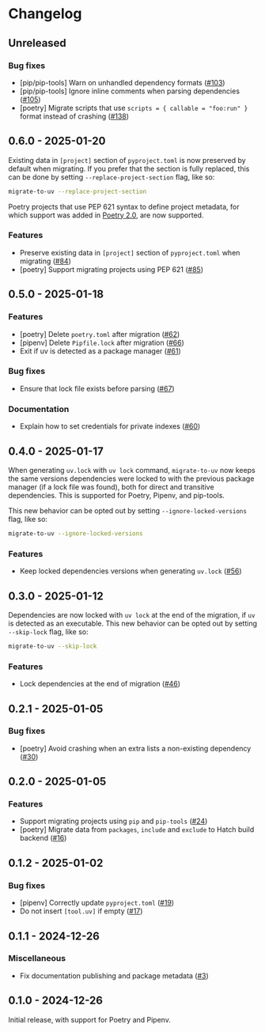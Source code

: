# Changelog

## Unreleased

### Bug fixes

* [pip/pip-tools] Warn on unhandled dependency formats ([#103](https://github.com/mkniewallner/migrate-to-uv/pull/103))
* [pip/pip-tools] Ignore inline comments when parsing dependencies ([#105](https://github.com/mkniewallner/migrate-to-uv/pull/105))
* [poetry] Migrate scripts that use `scripts = { callable = "foo:run" }` format instead of crashing ([#138](https://github.com/mkniewallner/migrate-to-uv/pull/138))

## 0.6.0 - 2025-01-20

Existing data in `[project]` section of `pyproject.toml` is now preserved by default when migrating. If you prefer that the section is fully replaced, this can be done by setting `--replace-project-section` flag, like so:

```bash
migrate-to-uv --replace-project-section
```

Poetry projects that use PEP 621 syntax to define project metadata, for which support was added in [Poetry 2.0](https://python-poetry.org/blog/announcing-poetry-2.0.0/), are now supported.

### Features

* Preserve existing data in `[project]` section of `pyproject.toml` when migrating ([#84](https://github.com/mkniewallner/migrate-to-uv/pull/84))
* [poetry] Support migrating projects using PEP 621 ([#85](https://github.com/mkniewallner/migrate-to-uv/pull/85))

## 0.5.0 - 2025-01-18

### Features

* [poetry] Delete `poetry.toml` after migration ([#62](https://github.com/mkniewallner/migrate-to-uv/pull/62))
* [pipenv] Delete `Pipfile.lock` after migration ([#66](https://github.com/mkniewallner/migrate-to-uv/pull/66))
* Exit if uv is detected as a package manager ([#61](https://github.com/mkniewallner/migrate-to-uv/pull/61))

### Bug fixes

* Ensure that lock file exists before parsing ([#67](https://github.com/mkniewallner/migrate-to-uv/pull/67))

### Documentation

* Explain how to set credentials for private indexes ([#60](https://github.com/mkniewallner/migrate-to-uv/pull/60))

## 0.4.0 - 2025-01-17

When generating `uv.lock` with `uv lock` command, `migrate-to-uv` now keeps the same versions dependencies were locked to with the previous package manager (if a lock file was found), both for direct and transitive dependencies. This is supported for Poetry, Pipenv, and pip-tools.

This new behavior can be opted out by setting `--ignore-locked-versions` flag, like so:

```bash
migrate-to-uv --ignore-locked-versions
```

### Features

* Keep locked dependencies versions when generating `uv.lock` ([#56](https://github.com/mkniewallner/migrate-to-uv/pull/56))

## 0.3.0 - 2025-01-12

Dependencies are now locked with `uv lock` at the end of the migration, if `uv` is detected as an executable. This new behavior can be opted out by setting `--skip-lock` flag, like so:

```bash
migrate-to-uv --skip-lock
```

### Features

* Lock dependencies at the end of migration ([#46](https://github.com/mkniewallner/migrate-to-uv/pull/46))

## 0.2.1 - 2025-01-05

### Bug fixes

* [poetry] Avoid crashing when an extra lists a non-existing dependency ([#30](https://github.com/mkniewallner/migrate-to-uv/pull/30))

## 0.2.0 - 2025-01-05

### Features

* Support migrating projects using `pip` and `pip-tools` ([#24](https://github.com/mkniewallner/migrate-to-uv/pull/24))
* [poetry] Migrate data from `packages`, `include` and `exclude` to Hatch build backend ([#16](https://github.com/mkniewallner/migrate-to-uv/pull/16))

## 0.1.2 - 2025-01-02

### Bug fixes

* [pipenv] Correctly update `pyproject.toml` ([#19](https://github.com/mkniewallner/migrate-to-uv/pull/19))
* Do not insert `[tool.uv]` if empty ([#17](https://github.com/mkniewallner/migrate-to-uv/pull/17))

## 0.1.1 - 2024-12-26

### Miscellaneous

* Fix documentation publishing and package metadata ([#3](https://github.com/mkniewallner/migrate-to-uv/pull/3))

## 0.1.0 - 2024-12-26

Initial release, with support for Poetry and Pipenv.
